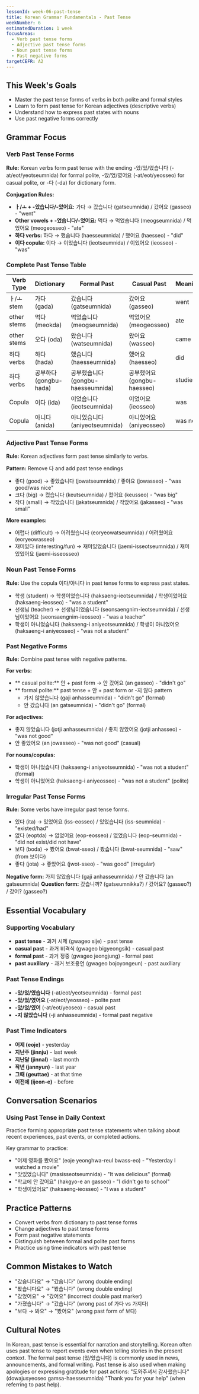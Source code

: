 ```yaml
---
lessonId: week-06-past-tense
title: Korean Grammar Fundamentals - Past Tense
weekNumber: 6
estimatedDuration: 1 week
focusAreas:
  - Verb past tense forms
  - Adjective past tense forms
  - Noun past tense forms
  - Past negative forms
targetCEFR: A2
---
```


## This Week's Goals

- Master the past tense forms of verbs in both polite and formal styles
- Learn to form past tense for Korean adjectives (descriptive verbs)
- Understand how to express past states with nouns
- Use past negative forms correctly

## Grammar Focus

### Verb Past Tense Forms

**Rule:** Korean verbs form past tense with the ending -았/었/였습니다 (-at/eot/yeotseumnida) for formal polite, -았/었/였어요 (-at/eot/yeosseo) for casual polite, or -다 (-da) for dictionary form.

**Conjugation Rules:**
- **ㅏ/ㅗ + -았습니다/-았어요:** 가다 → 갔습니다 (gatseumnida) / 갔어요 (gasseo) - "went"
- **Other vowels + -었습니다/-었어요:** 먹다 → 먹었습니다 (meogseumnida) / 먹었어요 (meogeosseo) - "ate"
- **하다 verbs:** 하다 → 했습니다 (haesseumnida) / 했어요 (haesseo) - "did"
- **이다 copula:** 이다 → 이었습니다 (ieotseumnida) / 이었어요 (ieosseo) - "was"

### Complete Past Tense Table

| Verb Type | Dictionary | Formal Past | Casual Past | Meaning |
|-----------|------------|-------------|-------------|---------|
| ㅏ/ㅗ stem | 가다 (gada) | 갔습니다 (gatseumnida) | 갔어요 (gasseo) | went |
| other stems | 먹다 (meokda) | 먹었습니다 (meogseumnida) | 먹었어요 (meogeosseo) | ate |
| other stems | 오다 (oda) | 왔습니다 (watseumnida) | 왔어요 (wasseo) | came |
| 하다 verbs | 하다 (hada) | 했습니다 (haesseumnida) | 했어요 (haesseo) | did |
| 하다 verbs | 공부하다 (gongbu-hada) | 공부했습니다 (gongbu-haesseumnida) | 공부했어요 (gongbu-haesseo) | studied |
| Copula | 이다 (ida) | 이었습니다 (ieotseumnida) | 이었어요 (ieosseo) | was |
| Copula | 아니다 (anida) | 아니었습니다 (aniyeotseumnida) | 아니었어요 (aniyeosseo) | was not |

### Adjective Past Tense Forms

**Rule:** Korean adjectives form past tense similarly to verbs.

**Pattern:** Remove 다 and add past tense endings
- 좋다 (good) → 좋았습니다 (jowatseumnida) / 좋아요 (jowasseo) - "was good/was nice"
- 크다 (big) → 컸습니다 (keutseumnida) / 컸어요 (keusseo) - "was big"
- 작다 (small) → 작았습니다 (jakatseumnida) / 작았어요 (jakasseo) - "was small"

**More examples:**
- 어렵다 (difficult) → 어려웠습니다 (eoryeowatseumnida) / 어려웠어요 (eoryeowasseo)
- 재미있다 (interesting/fun) → 재미있었습니다 (jaemi-isseotseumnida) / 재미있었어요 (jaemi-isseosseo)

### Noun Past Tense Forms

**Rule:** Use the copula 이다/아니다 in past tense forms to express past states.

- 학생 (student) → 학생이었습니다 (haksaeng-ieotseumnida) / 학생이었어요 (haksaeng-ieosseo) - "was a student"
- 선생님 (teacher) → 선생님이었습니다 (seonsaengnim-ieotseumnida) / 선생님이었어요 (seonsaengnim-ieosseo) - "was a teacher"
- 학생이 아니었습니다 (haksaeng-i aniyeotseumnida) / 학생이 아니었어요 (haksaeng-i aniyeosseo) - "was not a student"

### Past Negative Forms

**Rule:** Combine past tense with negative patterns.

**For verbs:**
- ** casual polite:** 안 + past form → 안 갔어요 (an gasseo) - "didn't go"
- ** formal polite:** past tense + 안 + past form or -지 않다 pattern
  - 가지 않았습니다 (gaji anhasseumnida) - "didn't go" (formal)
  - 안 갔습니다 (an gatseumnida) - "didn't go" (formal)

**For adjectives:**
- 좋지 않았습니다 (jotji anhasseumnida) / 좋지 않았어요 (jotji anhasseo) - "was not good"
- 안 좋았어요 (an jowasseo) - "was not good" (casual)

**For nouns/copulas:**
- 학생이 아니었습니다 (haksaeng-i aniyeotseumnida) - "was not a student" (formal)
- 학생이 아니었어요 (haksaeng-i aniyeosseo) - "was not a student" (polite)

### Irregular Past Tense Forms

**Rule:** Some verbs have irregular past tense forms.

- 있다 (ita) → 있었어요 (iss-eosseo) / 있었습니다 (iss-seumnida) - "existed/had"
- 없다 (eoptda) → 없었어요 (eop-eosseo) / 없었습니다 (eop-seumnida) - "did not exist/did not have"
- 보다 (boda) → 봤어요 (bwat-sseo) / 봤습니다 (bwat-seumnida) - "saw" (from 보이다)
- 좋다 (jota) → 좋았어요 (jwot-sseo) - "was good" (irregular)

**Negative form:** 가지 않았습니다 (gaji anhasseumnida) / 안 갔습니다 (an gatseumnida)
**Question form:** 갔습니까? (gatseumnikka?) / 갔어요? (gasseo?) / 갔어? (gasseo?)

## Essential Vocabulary

### Supporting Vocabulary
- **past tense** - 과거 시제 (gwageo sije) - past tense
- **casual past** - 과거 비격식 (gwageo bigyeongsik) - casual past
- **formal past** - 과거 정중 (gwageo jeongjung) - formal past
- **past auxiliary** - 과거 보조용언 (gwageo bojoyongeun) - past auxiliary

### Past Tense Endings
- **-았/었/였습니다** (-at/eot/yeotseumnida) - formal past
- **-았/었/였어요** (-at/eot/yeosseo) - polite past
- **-았/었/였어** (-at/eot/yeoseo) - casual past
- **-지 않았습니다** (-ji anhasseumnida) - formal past negative

### Past Time Indicators
- **어제 (eoje)** - yesterday
- **지난주 (jinnju)** - last week
- **지난달 (jinnal)** - last month
- **작년 (jannyun)** - last year
- **그때 (geuttae)** - at that time
- **이전에 (ijeon-e)** - before

## Conversation Scenarios

### Using Past Tense in Daily Context

Practice forming appropriate past tense statements when talking about recent experiences, past events, or completed actions.

Key grammar to practice:
- "어제 영화를 봤어요" (eoje yeonghwa-reul bwass-eo) - "Yesterday I watched a movie"
- "맛있었습니다" (masisseotseumnida) - "It was delicious" (formal)
- "학교에 안 갔어요" (hakgyo-e an gasseo) - "I didn't go to school"
- "학생이었어요" (haksaeng-ieosseo) - "I was a student"

## Practice Patterns

- Convert verbs from dictionary to past tense forms
- Change adjectives to past tense forms
- Form past negative statements
- Distinguish between formal and polite past forms
- Practice using time indicators with past tense

## Common Mistakes to Watch

- "갔습니다요" → "갔습니다" (wrong double ending)
- "봤습니다요" → "봤습니다" (wrong double ending)
- "갔었어요" → "갔어요" (incorrect double past marker)
- "가졌습니다" → "갔습니다" (wrong past of 가다 vs 가지다)
- "보다 → 봐요" → "봤어요" (wrong past form of 보다)

## Cultural Notes

In Korean, past tense is essential for narration and storytelling. Korean often uses past tense to report events even when telling stories in the present context. The formal past tense (었/았습니다) is commonly used in news, announcements, and formal writing. Past tense is also used when making apologies or expressing gratitude for past actions: "도와주셔서 감사했습니다" (dowajusyeoseo gamsa-haesseumnida) "Thank you for your help" (when referring to past help).